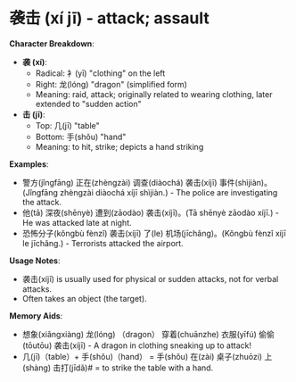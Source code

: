 # **袭击 (xí jī) - attack; assault**

**Character Breakdown**:  
- **袭 (xí)**:
   - Radical: 衤(yī) "clothing" on the left
   - Right: 龙(lóng) "dragon" (simplified form)
   - Meaning: raid, attack; originally related to wearing clothing, later extended to "sudden action"  
- **击 (jī)**:
   - Top: 几(jī) "table"
   - Bottom: 手(shǒu) "hand"
   - Meaning: to hit, strike; depicts a hand striking

**Examples**:  
- 警方(jǐngfāng) 正在(zhèngzài) 调查(diàochá) 袭击(xíjī) 事件(shìjiàn)。(Jǐngfāng zhèngzài diàochá xíjī shìjiàn.) - The police are investigating the attack.  
- 他(tā) 深夜(shēnyè) 遭到(zāodào) 袭击(xíjī)。(Tā shēnyè zāodào xíjī.) - He was attacked late at night.  
- 恐怖分子(kǒngbù fènzǐ) 袭击(xíjī) 了(le) 机场(jīchǎng)。(Kǒngbù fènzǐ xíjī le jīchǎng.) - Terrorists attacked the airport.

**Usage Notes**:  
- 袭击(xíjī) is usually used for physical or sudden attacks, not for verbal attacks.  
- Often takes an object (the target).

**Memory Aids**:  
- 想象(xiǎngxiàng) 龙(lóng) （dragon） 穿着(chuānzhe) 衣服(yīfú) 偷偷(tōutōu) 袭击(xíjī) - A dragon in clothing sneaking up to attack!  
- 几(jī)（table）+ 手(shǒu)（hand） = 手(shǒu) 在(zài) 桌子(zhuōzi) 上(shàng) 击打(jīdǎ)# = to strike the table with a hand.
